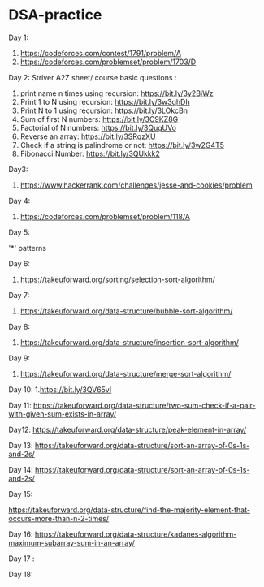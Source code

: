 # DSA-practice
Day 1: 
1. https://codeforces.com/contest/1791/problem/A
2. https://codeforces.com/problemset/problem/1703/D

Day 2:
Striver A2Z sheet/ course basic questions :
1. print name n times using recursion: https://bit.ly/3y2BiWz
2. Print 1 to N using recursion: https://bit.ly/3w3qhDh
3. Print N to 1 using recursion: https://bit.ly/3LOkcBn
4. Sum of first N numbers: https://bit.ly/3C9KZ8G
5. Factorial of N numbers: https://bit.ly/3QugUVo
6. Reverse an array: https://bit.ly/3SRqzXU
7. Check if a string is palindrome or not: https://bit.ly/3w2G4T5
8. Fibonacci Number: https://bit.ly/3QUkkk2

Day3:
1. https://www.hackerrank.com/challenges/jesse-and-cookies/problem

Day 4:
1. https://codeforces.com/problemset/problem/118/A

Day 5:

'*' patterns

Day 6:
1. https://takeuforward.org/sorting/selection-sort-algorithm/

Day 7:
1. https://takeuforward.org/data-structure/bubble-sort-algorithm/

Day 8:
1. https://takeuforward.org/data-structure/insertion-sort-algorithm/

Day 9:
1. https://takeuforward.org/data-structure/merge-sort-algorithm/

Day 10:
1.https://bit.ly/3QV65vI
 
Day 11:
https://takeuforward.org/data-structure/two-sum-check-if-a-pair-with-given-sum-exists-in-array/

Day12:
https://takeuforward.org/data-structure/peak-element-in-array/

Day 13:
https://takeuforward.org/data-structure/sort-an-array-of-0s-1s-and-2s/

Day 14:
https://takeuforward.org/data-structure/sort-an-array-of-0s-1s-and-2s/

Day 15:

https://takeuforward.org/data-structure/find-the-majority-element-that-occurs-more-than-n-2-times/

Day 16:
https://takeuforward.org/data-structure/kadanes-algorithm-maximum-subarray-sum-in-an-array/

Day 17 :


Day 18:
